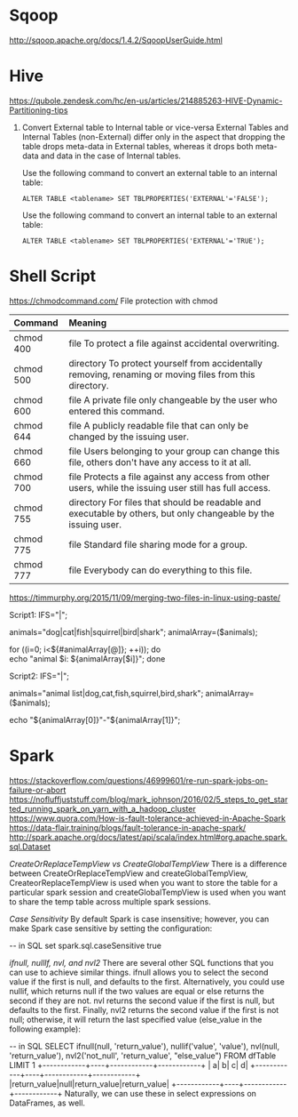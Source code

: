 # Sqoop
http://sqoop.apache.org/docs/1.4.2/SqoopUserGuide.html


# Hive
https://qubole.zendesk.com/hc/en-us/articles/214885263-HIVE-Dynamic-Partitioning-tips

1. Convert External table to Internal table or vice-versa
   External Tables and Internal Tables (non-External) differ only in the aspect that dropping the table drops meta-data in External          tables, whereas it drops both meta-data and data in the case of Internal tables.
   
   Use the following command to convert an external table to an internal table:

    ```ALTER TABLE <tablename> SET TBLPROPERTIES('EXTERNAL'='FALSE');```

   Use the following command to convert an internal table to an external table:

    ```ALTER TABLE <tablename> SET TBLPROPERTIES('EXTERNAL'='TRUE');```


# Shell Script

https://chmodcommand.com/
File protection with chmod

|Command	      | Meaning                                                                                                          |
|:--------------|:-----------------------------------------------------------------------------------------------------------------| 
|chmod 400     | file	To protect a file against accidental overwriting.                                                         |
|chmod 500     | directory	To protect yourself from accidentally removing, renaming or moving files from this directory.          |
|chmod 600     | file	A private file only changeable by the user who entered this command.                                      |
|chmod 644     | file	A publicly readable file that can only be changed by the issuing user.                                    |
|chmod 660     | file	Users belonging to your group can change this file, others don't have any access to it at all.            |
|chmod 700     | file	Protects a file against any access from other users, while the issuing user still has full access.        |
|chmod 755     | directory	For files that should be readable and executable by others, but only changeable by the issuing user.   |
|chmod 775     | file	Standard file sharing mode for a group.                                                                   |
|chmod 777     | file	Everybody can do everything to this file.                                                                 |

https://timmurphy.org/2015/11/09/merging-two-files-in-linux-using-paste/

Script1:
IFS="|";

animals="dog|cat|fish|squirrel|bird|shark";
animalArray=($animals);

for ((i=0; i<${#animalArray[@]}; ++i));
do     
    echo "animal $i: ${animalArray[$i]}"; 
done


Script2:
IFS="|";

animals="animal list|dog,cat,fish,squirrel,bird,shark";
animalArray=($animals);

echo "${animalArray[0]}"-"${animalArray[1]}"; 

# Spark
https://stackoverflow.com/questions/46999601/re-run-spark-jobs-on-failure-or-abort
https://nofluffjuststuff.com/blog/mark_johnson/2016/02/5_steps_to_get_started_running_spark_on_yarn_with_a_hadoop_cluster
https://www.quora.com/How-is-fault-tolerance-achieved-in-Apache-Spark
https://data-flair.training/blogs/fault-tolerance-in-apache-spark/
http://spark.apache.org/docs/latest/api/scala/index.html#org.apache.spark.sql.Dataset

*CreateOrReplaceTempView vs CreateGlobalTempView*
There is a difference between CreateOrReplaceTempView and createGlobalTempView, CreateorReplaceTempView is used when you want to store the table for a particular spark session and createGlobalTempView is used when you want to share the temp table across multiple spark sessions.


*Case Sensitivity*
By default Spark is case insensitive; however, you can make Spark case sensitive by setting the configuration:

-- in SQL
set spark.sql.caseSensitive true

*ifnull, nullIf, nvl, and nvl2*
There are several other SQL functions that you can use to achieve similar things. ifnull allows you to select the second value if the first is null, and defaults to the first. Alternatively, you could use nullif, which returns null if the two values are equal or else returns the second if they are not. nvl returns the second value if the first is null, but defaults to the first. Finally, nvl2 returns the second value if the first is not null; otherwise, it will return the last specified value (else_value in the following example):

-- in SQL
SELECT
  ifnull(null, 'return_value'),
  nullif('value', 'value'),
  nvl(null, 'return_value'),
  nvl2('not_null', 'return_value', "else_value")
FROM dfTable LIMIT 1
+------------+----+------------+------------+
|           a|   b|           c|           d|
+------------+----+------------+------------+
|return_value|null|return_value|return_value|
+------------+----+------------+------------+
Naturally, we can use these in select expressions on DataFrames, as well.
